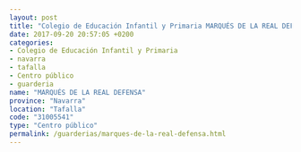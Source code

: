 ```yaml
---
layout: post
title: "Colegio de Educación Infantil y Primaria MARQUÉS DE LA REAL DEFENSA"
date: 2017-09-20 20:57:05 +0200
categories:
- Colegio de Educación Infantil y Primaria
- navarra
- tafalla
- Centro público
- guarderia
name: "MARQUÉS DE LA REAL DEFENSA"
province: "Navarra"
location: "Tafalla"
code: "31005541"
type: "Centro público"
permalink: /guarderias/marques-de-la-real-defensa.html
---
```

